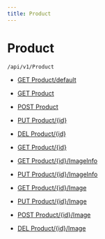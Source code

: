 ```yaml
---
title: Product
---
```


# Product

```http
/api/v1/Product
```




* [GET Product/default](v1Product_DefaultProduct.md)

* [GET Product](v1Product_GetAll.md)

* [POST Product](v1Product_PostProduct.md)

* [PUT Product/{id}](v1Product_PutProduct.md)

* [DEL Product/{id}](v1Product_DeleteProduct.md)

* [GET Product/{id}](v1Product_GetProductFromDbId.md)

* [GET Product/{id}/ImageInfo](v1Product_GetImageInfo.md)

* [PUT Product/{id}/ImageInfo](v1Product_PutImageInfo.md)

* [GET Product/{id}/Image](v1Product_GetImage.md)

* [PUT Product/{id}/Image](v1Product_SaveImage.md)

* [POST Product/{id}/Image](v1Product_SaveImage_POST.md)

* [DEL Product/{id}/Image](v1Product_DeleteImageContent.md)